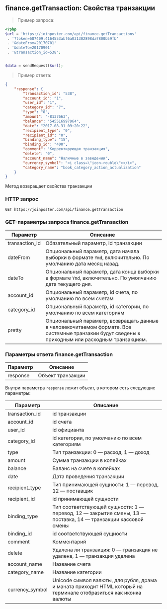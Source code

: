 ## finance.getTransaction: Свойства транзакции 

> Пример запроса:

```php
<?php
$url = 'https://joinposter.com/api/finance.getTransactions'
 . '?token=687409:4164553abf6a031302898da7800b59fb'
 . '&dateFrom=20170701'
 . '&dateTo=20170901'
 . '&transaction_id=538';


$data = sendRequest($url);

```

> Пример ответа:

```json
{
    "response": {
        "transaction_id": "538",
        "account_id": "1",
        "user_id": "1",
        "category_id": "7",
        "type": "0",
        "amount": "-8137663",
        "balance": "545516997964",
        "date": "2017-08-31 09:20:22",
        "recipient_type": "0",
        "recipient_id": "0",
        "binding_type": "15",
        "binding_id": "400",
        "comment": "Корректирующая транзакция",
        "delete": "0",
        "account_name": "Наличные в заведении",
        "currency_symbol": "<i class=\"icon-rouble\"></i>",
        "category_name": "book_category_action_actualization"
    }
}
```

Метод возвращает свойства транзакции 

### HTTP запрос

`GET https://joinposter.com/api/finance.getTransaction`

### GET-параметры запроса finance.getTransaction

Параметр | Описание
-------- | --------
transaction_id | Обязательный параметр, id транзакции
dateFrom | Опциональный параметр, дата начала выборки в формате `Ymd`, включительно. По умолчанию дата месяц назад.
dateTo | Опциональный параметр, дата конца выборки в формате `Ymd`, включительно. По умолчанию дата текущего дня.
account_id | Опциональный параметр, id счета, по умолчанию по всем счетам
category_id | Опциональный параметр, id категории, по умолчанию по всем категориям
pretty | Опциональный параметр, возвращать данные в человекочитаемом формате. Все системные транзакии будут сведены к приходным или расходным транзакциям.

### Параметры ответа finance.getTransaction

Параметр | Описание
-------- | --------
response | Объект транзакции

Внутри параметра `response` лежит объект, в котором есть следующие параметры:

Параметр | Описание
-------- | -------- 
transaction_id | id транзакции 
account_id | id счета 
user_id | id официанта 
category_id | id категории, по умолчанию по всем категориям
type | Тип транзакции: 0 — расход, 1 — доход
amount | Сумма транзакции в копейках
balance | Баланс на счете в копейках
date | Дата проведения транзакции
recipient_type | Тип принимающей сущности: 1 — перевод, 12 — поставщик
recipient_id | id принимающей сущности
binding_type | Тип соответствующей сущности: 1 — перевод, 12 — закрытие смены, 13 — поставка, 14 — транзакции кассовой смены
binding_id | id соответствующей сущности
comment | Комментарий
delete | Удалена ли транзакция: 0  — транзакция не удалена, 1 — транзакция удалена
account_name | Название счета
category_name | Название категории
currency_symbol | Unicode символ валюты, для рубля, драма и маната приходит HTML который на терминале отобразиться как иконка валюты
